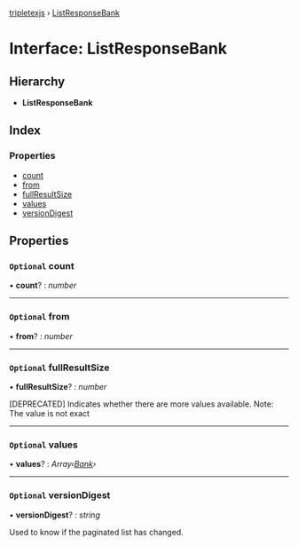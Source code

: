 [tripletexjs](../README.md) › [ListResponseBank](listresponsebank.md)

# Interface: ListResponseBank

## Hierarchy

* **ListResponseBank**

## Index

### Properties

* [count](listresponsebank.md#optional-count)
* [from](listresponsebank.md#optional-from)
* [fullResultSize](listresponsebank.md#optional-fullresultsize)
* [values](listresponsebank.md#optional-values)
* [versionDigest](listresponsebank.md#optional-versiondigest)

## Properties

### `Optional` count

• **count**? : *number*

___

### `Optional` from

• **from**? : *number*

___

### `Optional` fullResultSize

• **fullResultSize**? : *number*

[DEPRECATED] Indicates whether there are more values available. Note: The value is not exact

___

### `Optional` values

• **values**? : *Array‹[Bank](bank.md)›*

___

### `Optional` versionDigest

• **versionDigest**? : *string*

Used to know if the paginated list has changed.
